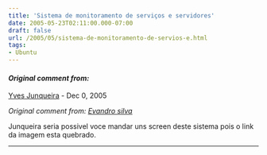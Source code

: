 ```yaml
---
title: 'Sistema de monitoramento de serviços e servidores'
date: 2005-05-23T02:11:00.000-07:00
draft: false
url: /2005/05/sistema-de-monitoramento-de-servios-e.html
tags: 
- Ubuntu
---
```


#### _Original comment from:_
[Yves Junqueira](https://www.blogger.com/profile/00104361785049371212 "noreply@blogger.com") - <time datetime="2005-12-10T23:27:00.000-08:00">Dec 0, 2005</time>

_Original comment from: [Evandro silva](http://www.ifi.com.br)_  
  
Junqueira seria possivel voce mandar uns screen deste sistema pois o link da imagem esta quebrado.
<hr />
